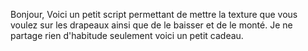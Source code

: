 Bonjour, Voici un petit script permettant de mettre la texture que vous voulez sur les drapeaux ainsi que de le baisser et de le monté. 
Je ne partage rien d'habitude seulement voici un petit cadeau.
